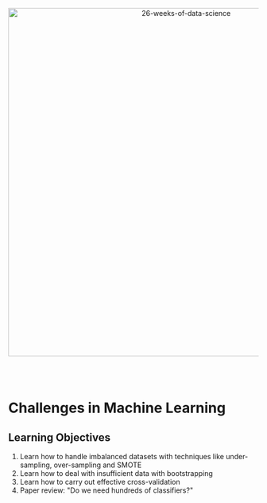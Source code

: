 <p align="center">
  <img src="https://d24cdstip7q8pz.cloudfront.net/t/t20180406174744/content/common/images/26-weeks-of-data-science-banner.jpg" width="700" title="26-weeks-of-data-science">
</p>

<br/><br/>



# Challenges in Machine Learning

## Learning Objectives
1. Learn how to handle imbalanced datasets with techniques like under-sampling, over-sampling and SMOTE
2. Learn how to deal with insufficient data with bootstrapping
3. Learn how to carry out effective cross-validation
4. Paper review: "Do we need hundreds of classifiers?"

